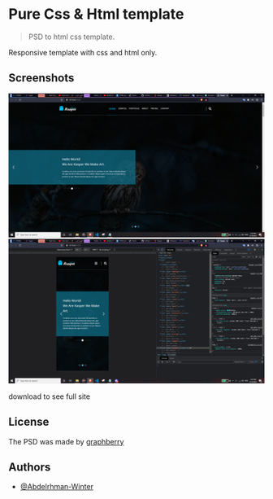 # Pure Css & Html template

> PSD to html css template.

Responsive template with css and html only.

## Screenshots

![](</Screenshot%20(38).png>) ![](</Screenshot%20(42).png>)

download to see full site

## License

The PSD was made by
[graphberry](https://www.graphberry.com/?ref=license)

## Authors

- [@Abdelrhman-Winter](https://www.github.com/Abdelrhman-Winter)
